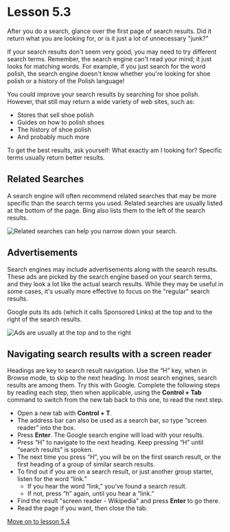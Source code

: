 # Lesson 5.3

After you do a search, glance over the first page of search results. Did
it return what you are looking for, or is it just a lot of unnecessary
"junk?"

If your search results don't seem very good, you may need to try
different search terms. Remember, the search engine can't read your
mind; it just looks for matching words. For example, if you just search
for the word polish, the search engine doesn't know whether you're
looking for shoe polish or a history of the Polish language!

You could improve your search results by searching for shoe polish.
However, that still may return a wide variety of web sites, such as:

-   Stores that sell shoe polish
-   Guides on how to polish shoes
-   The history of shoe polish
-   And probably much more

To get the best results, ask yourself: What exactly am I looking for?
Specific terms usually return better results.

## Related Searches

A search engine will often recommend related searches that may be more
specific than the search terms you used. Related searches are usually
listed at the bottom of the page. Bing also lists them to the left of
the search results.

![Related searches can help you narrow down your
search.](https://lh4.googleusercontent.com/l8zNTRRi62yrWyBKkWfzr7fkhkc7-Ji_ONUPYwRY38aGckhDOg3iK0MwdbWzVWSofMY1w4z9yEaEmvjmnQZMZIm0zjPrH-T4qhwWzashURwA6M4YOtG6-40F4kkcPs8f8i4UAE0)

## Advertisements

Search engines may include advertisements along with the search results.
These ads are picked by the search engine based on your search terms,
and they look a lot like the actual search results. While they may be
useful in some cases, it's usually more effective to focus on the
"regular" search results.

Google puts its ads (which it calls Sponsored Links) at the top and to
the right of the search results.

![Ads are usually at the top and to the
right](https://lh5.googleusercontent.com/U-keOq50vXFaEZ8HDpSlPrjx3OllnAp2UYhnOg5jijc2naU1kd8xUXkg_Hc09Ot1SSEWJuq8a9GUMaKChiZQnoGhHmAW9NYRBd5J310zE4bd8pN377B9gXncHj0wi34xqP8BvIs)

## Navigating search results with a screen reader

Headings are key to search result navigation. Use the “H” key, when in
Browse mode, to skip to the next heading. In most search engines,
search results are among them. Try this with Google. Complete the
following steps by reading each step, then when applicable, using the
**Control + Tab** command to switch from the new tab back to this one,
to read the next step.

- Open a new tab with **Control + T**.
- The address bar can also be used as a search bar, so type “screen
  reader” into the box.
- Press **Enter**. The Google search engine will load with your
  results.
- Press “H” to navigate to the next heading. Keep pressing “H” until
  “search results” is spoken.
- The next time you press “H”, you will be on the first search result,
  or the first heading of a group of similar search results.
- To find out if you are on a search result, or just another group
  starter, listen for the word “link.”
  - If you hear the word “link,” you’ve found a search result.
  - If not, press “h” again, until you hear a “link.”
- Find the result "screen reader - Wikipedia" and press **Enter** to go there.
- Read the page if you want, then close the tab.

[Move on to lesson 5.4](https://moodle.alassist.us/mod/url/view.php?id=2645)
